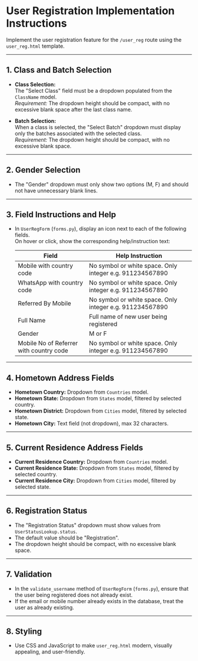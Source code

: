 # User Registration Implementation Instructions

Implement the user registration feature for the `/user_reg` route using the `user_reg.html` template.

---

## 1. Class and Batch Selection

- **Class Selection:**  
  The "Select Class" field must be a dropdown populated from the `ClassName` model.  
  *Requirement:* The dropdown height should be compact, with no excessive blank space after the last class name.

- **Batch Selection:**  
  When a class is selected, the "Select Batch" dropdown must display only the batches associated with the selected class.  
  *Requirement:* The dropdown height should be compact, with no excessive blank space.

---

## 2. Gender Selection

- The "Gender" dropdown must only show two options (M, F) and should not have unnecessary blank lines.

---

## 3. Field Instructions and Help

- In `UserRegForm` (`forms.py`), display an icon next to each of the following fields.  
  On hover or click, show the corresponding help/instruction text:

  | Field                              | Help Instruction                                                        |
  |-------------------------------------|-------------------------------------------------------------------------|
  | Mobile with country code            | No symbol or white space. Only integer e.g. 911234567890                |
  | WhatsApp with country code          | No symbol or white space. Only integer e.g. 911234567890                |
  | Referred By Mobile                  | No symbol or white space. Only integer e.g. 911234567890                |
  | Full Name                           | Full name of new user being registered                                  |
  | Gender                              | M or F                                                                  |
  | Mobile No of Referrer with country code | No symbol or white space. Only integer e.g. 911234567890            |

---

## 4. Hometown Address Fields

- **Hometown Country:** Dropdown from `Countries` model.
- **Hometown State:** Dropdown from `States` model, filtered by selected country.
- **Hometown District:** Dropdown from `Cities` model, filtered by selected state.
- **Hometown City:** Text field (not dropdown), max 32 characters.

---

## 5. Current Residence Address Fields

- **Current Residence Country:** Dropdown from `Countries` model.
- **Current Residence State:** Dropdown from `States` model, filtered by selected country.
- **Current Residence City:** Dropdown from `Cities` model, filtered by selected state.

---

## 6. Registration Status

- The "Registration Status" dropdown must show values from `UserStatusLookup.status`.
- The default value should be "Registration".
- The dropdown height should be compact, with no excessive blank space.

---

## 7. Validation

- In the `validate_username` method of `UserRegForm` (`forms.py`), ensure that the user being registered does not already exist.
- If the email or mobile number already exists in the database, treat the user as already existing.

---

## 8. Styling

- Use CSS and JavaScript to make `user_reg.html` modern, visually appealing, and user-friendly.